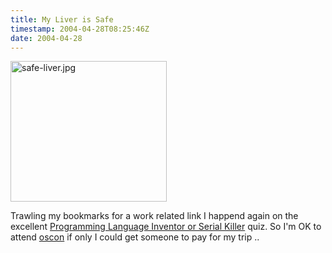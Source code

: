 ```yaml
---
title: My Liver is Safe
timestamp: 2004-04-28T08:25:46Z
date: 2004-04-28
---
```


<img alt="safe-liver.jpg" src="http://blog.whatfettle.com/archives/safe-liver.jpg" width="250" height="225" border="0" />

Trawling my bookmarks for a work related link I happend again on the excellent <a href='http://www.malevole.com/mv/misc/killerquiz/'>Programming Language Inventor or Serial Killer</a> quiz.  So I'm OK to attend <a href='http://conferences.oreillynet.com/os2004/'>oscon</a> if only I could get someone to pay for my trip ..
